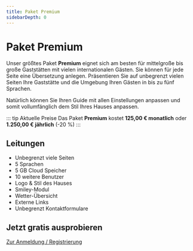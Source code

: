 ```yaml
---
title: Paket Premium
sidebarDepth: 0
---
```

# Paket Premium

Unser größtes Paket **Premium** eignet sich am besten für mittelgroße bis große Gaststätten mit vielen internationalen Gästen. Sie können für jede Seite eine Übersetzung anlegen. Präsentieren Sie auf unbegrenzt vielen Seiten Ihre Gaststätte und die Umgebung Ihren Gästen in bis zu fünf Sprachen.

Natürlich können Sie Ihren Guide mit allen Einstellungen anpassen und somit vollumfänglich dem Stil Ihres Hauses anpassen.

::: tip Aktuelle Preise
Das Paket **Premium** kostet **125,00 € monatlich** oder **1.250,00 € jährlich** (-20 %)
:::

## Leitungen

- Unbegrenzt viele Seiten
- 5 Sprachen
- 5 GB Cloud Speicher
- 10 weitere Benutzer
- Logo & Stil des Hauses
- Smiley-Modul
- Wetter-Übersicht
- Externe Links
- Unbegrenzt Kontaktformulare

## Jetzt gratis ausprobieren

[Zur Anmeldung / Registrierung](https://guestsguide.com/cms)
